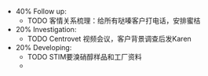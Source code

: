 - 40% Follow up:
	- TODO 客情关系梳理：给所有哒嗪客户打电话，安排蜜桔
- 20% Investigation:
	- TODO Centrovet 视频会议，客户背景调查后发Karen
- 20% Developing:
	- TODO STIM要溴硝醇样品和工厂资料
	-